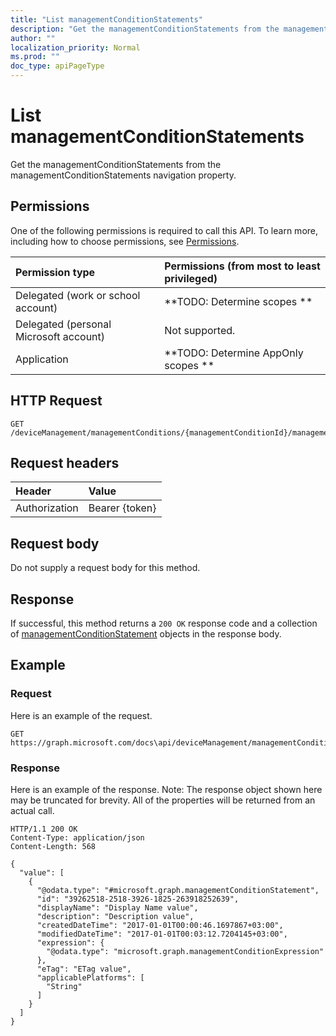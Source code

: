 ```yaml
---
title: "List managementConditionStatements"
description: "Get the managementConditionStatements from the managementConditionStatements navigation property."
author: ""
localization_priority: Normal
ms.prod: ""
doc_type: apiPageType
---
```


# List managementConditionStatements

Get the managementConditionStatements from the managementConditionStatements navigation property.

## Permissions
One of the following permissions is required to call this API. To learn more, including how to choose permissions, see [Permissions](/concepts/permissions-reference.md).

|Permission type|Permissions (from most to least privileged)|
|:---|:---|
|Delegated (work or school account)|**TODO: Determine scopes **|
|Delegated (personal Microsoft account)|Not supported.|
|Application|**TODO: Determine AppOnly scopes **|

## HTTP Request
<!-- {
  "blockType": "ignored"
}
-->
``` http
GET /deviceManagement/managementConditions/{managementConditionId}/managementConditionStatements
```

## Request headers
|Header|Value|
|:---|:---|
|Authorization|Bearer {token}|

## Request body
Do not supply a request body for this method.

## Response
If successful, this method returns a `200 OK` response code and a collection of [managementConditionStatement](../resources/managementconditionstatement.md) objects in the response body.

## Example

### Request
Here is an example of the request.
<!-- {
  "blockType": "request",
  "name": "get_managementconditionstatement"
}
-->
``` http
GET https://graph.microsoft.com/docs\api/deviceManagement/managementConditions/{managementConditionId}/managementConditionStatements
```

### Response
Here is an example of the response. Note: The response object shown here may be truncated for brevity. All of the properties will be returned from an actual call.
<!-- {
  "blockType": "response",
  "truncated": true,
  "@odata.type": "collection(microsoft.graph.managementconditionstatement)"
}
-->
``` http
HTTP/1.1 200 OK
Content-Type: application/json
Content-Length: 568

{
  "value": [
    {
      "@odata.type": "#microsoft.graph.managementConditionStatement",
      "id": "39262518-2518-3926-1825-263918252639",
      "displayName": "Display Name value",
      "description": "Description value",
      "createdDateTime": "2017-01-01T00:00:46.1697867+03:00",
      "modifiedDateTime": "2017-01-01T00:03:12.7204145+03:00",
      "expression": {
        "@odata.type": "microsoft.graph.managementConditionExpression"
      },
      "eTag": "ETag value",
      "applicablePlatforms": [
        "String"
      ]
    }
  ]
}
```

